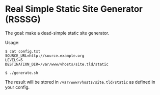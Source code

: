 # Real Simple Static Site Generator (RSSSG)

The goal: make a dead-simple static site generator.

Usage:

```
$ cat config.txt
SOURCE_URL=http://source.example.org
LEVELS=5
DESTINATION_DIR=/var/www/vhosts/site.tld/static

$ ./generate.sh
```

The result will be stored in `/var/www/vhosts/site.tld/static` as defined in your config.
